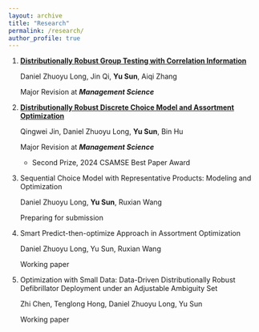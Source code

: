 ```yaml
---
layout: archive
title: "Research"
permalink: /research/
author_profile: true
---
```


1. [**Distributionally Robust Group Testing with Correlation Information**](https://papers.ssrn.com/sol3/papers.cfm?abstract_id=4284685)

   Daniel Zhuoyu Long, Jin Qi, **Yu Sun**, Aiqi Zhang

   Major Revision at _**Management Science**_ 

2. [**Distributionally Robust Discrete Choice Model and Assortment Optimization**](https://papers.ssrn.com/sol3/papers.cfm?abstract_id=4045001)

   Qingwei Jin, Daniel Zhuoyu Long, **Yu Sun**, Bin Hu

   Major Revision at _**Management Science**_

   -	Second Prize, 2024 CSAMSE Best Paper Award

3. Sequential Choice Model with Representative Products: Modeling and Optimization

   Daniel Zhuoyu Long, **Yu Sun**, Ruxian Wang

   Preparing for submission

4. Smart Predict-then-optimize Approach in Assortment Optimization

   Daniel Zhuoyu Long, Yu Sun, Ruxian Wang

   Working paper

5. Optimization with Small Data: Data-Driven Distributionally Robust Defibrillator Deployment under an Adjustable Ambiguity Set

   Zhi Chen, Tenglong Hong, Daniel Zhuoyu Long, Yu Sun

   Working paper



